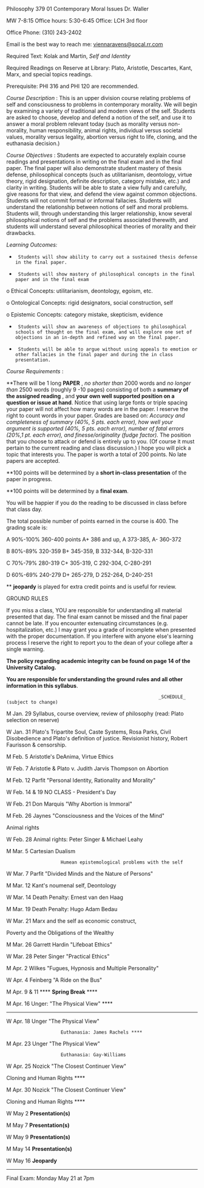 Philosophy 379 01                  Contemporary Moral Issues
Dr. Waller

MW    7-8:15                          Office hours:   5:30-6:45
Office: LCH 3rd floor

Office Phone: (310) 243-2402  

Email is the best way to reach me: viennaravens@socal.rr.com

                                               

Required Text: Kolak and Martin, _Self and Identity_

Required Readings on Reserve at Library:  Plato, Aristotle, Descartes, Kant,
Marx, and special topics readings.





Prerequisite: PHI 316 and PHI 120 are recommended.



_Course Description_ : This is an upper division course relating problems of
self and consciousness to problems in contemporary morality.  We will begin by
examining a variety of traditional and modern views of the self.  Students are
asked to choose, develop and defend a notion of the self, and use it to answer
a moral problem relevant today (such as morality versus non-morality, human
responsibility, animal rights, individual versus societal values, morality
versus legality, abortion versus right to life, cloning, and the euthanasia
decision.)



_Course Objectives_ : Students are expected to accurately explain course
readings and presentations in writing on the final exam and in the final
paper.  The final paper will also demonstrate student mastery of thesis
defense, philosophical concepts (such as utilitarianism, deontology, virtue
theory, rigid designation, definite description, category mistake, etc.) and
clarity in writing.  Students will be able to state a view fully and
carefully, give reasons for that view, and defend the view against common
objections. Students will not commit formal or informal fallacies. Students
will understand the relationship between notions of self and moral problems.
Students will, through understanding this larger relationship, know several
philosophical notions of self and the problems associated therewith, and
students will understand several philosophical theories of morality and their
drawbacks.



_Learning Outcomes:_

*      Students will show ability to carry out a sustained thesis defense in the final paper.

*      Students will show mastery of philosophical concepts in the final paper and in the final exam

o      Ethical Concepts: utilitarianism, deontology, egoism, etc.

o      Ontological Concepts: rigid designators, social construction, self

o      Epistemic Concepts: category mistake, skepticism, evidence

*      Students will show an awareness of objections to philosophical schools of thought on the final exam, and will explore one set of objections in an in-depth and refined way on the final paper.

*      Students will be able to argue without using appeals to emotion or other fallacies in the final paper and during the in class presentation.





_Course Requirements_ :

**There will be 1 long **PAPER** , _no shorter than_ 2000 words and _no longer
than_ 2500 words (roughly 9 -10 pages) consisting of both a **summary of the
assigned reading** , and **your own well supported position on a question or
issue at hand**.   Notice that using large fonts or triple spacing your paper
will not affect how many words are in the paper.  I reserve the right to count
words in your paper. Grades are based on: _Accuracy and completeness of
summary (40%, 5 pts. each error), how well your argument is supported (40%, 5
pts. each error), number of fatal errors (20%,1 pt. each error), and
finesse/originality (fudge factor)._ The position that you choose to attack or
defend is entirely up to you. (Of course it must pertain to the current
reading and class discussion.)   I hope you will pick a topic that interests
you.  The paper is worth a total of 200 points. No late papers are accepted.

**100 points will be determined by a **short in-class presentation** of the
paper in progress.

**100 points will be determined by a **final exam**.

You will be happier if you do the reading to be discussed in class before that
class day.

The total possible number of points earned in the course is 400.  The grading
scale is:

A         90%-100%      360-400 points   A+ 386 and up, A 373-385, A- 360-372

B         80%-89%        320-359              B+ 345-359, B 332-344, B-320-331

C         70%-79%        280-319              C+ 305-319, C 292-304, C-280-291

D         60%-69%        240-279              D+ 265-279, D 252-264, D-240-251

** **jeopardy** is played for extra credit points and is useful for review.







GROUND RULES

If you miss a class, YOU are responsible for understanding all material
presented that day. The final exam cannot be missed and the final paper cannot
be late.  If you encounter extenuating circumstances (e.g. hospitalization,
etc.) I may grant you a grade of incomplete when presented with the proper
documentation. If you interfere with anyone else's learning process I reserve
the right to report you to the dean of your college after a single warning.

**The policy regarding academic integrity can be found on page 14 of the
University Catalog.**

**You are responsible for understanding the ground rules and all other
information in this syllabus**.  















                                                            _SCHEDULE_ (subject to change)



M Jan. 29        Syllabus, course overview, review of philosophy (read: Plato
selection on reserve)



W Jan. 31        Plato's Tripartite Soul, Caste Systems, Rosa Parks, Civil
Disobedience and Plato's definition of justice.  Revisionist history, Robert
Faurisson & censorship.



M Feb. 5         Aristotle's DeAnima, Virtue Ethics



W Feb. 7         Aristotle & Plato v. Judith Jarvis Thompson on Abortion



M Feb. 12       Parfit "Personal Identity, Rationality and Morality"



W Feb. 14 & 19          NO CLASS - President's Day



W Feb. 21       Don Marquis "Why Abortion is Immoral"



M Feb. 26       Jaynes "Consciousness and the Voices of the Mind"

Animal rights



W Feb. 28       Animal rights: Peter Singer & Michael Leahy



M Mar. 5         Cartesian Dualism

                        Humean epistemological problems with the self



W Mar. 7        Parfit "Divided Minds and the Nature of Persons"



M Mar. 12       Kant's noumenal self, Deontology



W Mar. 14      Death Penalty: Ernest van den Haag



M Mar. 19       Death Penalty: Hugo Adam Bedau



W Mar. 21      Marx and the self as economic construct,

Poverty and the Obligations of the Wealthy



M Mar. 26       Garrett Hardin "Lifeboat Ethics"



W Mar. 28      Peter Singer "Practical Ethics"



M Apr. 2         Wilkes "Fugues, Hypnosis and Multiple Personality"



W Apr. 4         Feinberg "A Ride on the Bus"



M Apr. 9 & 11            **** **Spring Break** ****



M Apr. 16       Unger: "The Physical View" ****

** **

W Apr. 18       Unger  "The Physical View"

                        Euthanasia: James Rachels ****



M Apr. 23       Unger  "The Physical View"

                        Euthanasia: Gay-Williams



W Apr. 25       Nozick "The Closest Continuer View"

Cloning and Human Rights ****



M Apr. 30       Nozick "The Closest Continuer View"

Cloning and Human Rights ****



W May 2         **Presentation(s)**



M May 7         **Presentation(s)**



W May 9         **Presentation(s)**



M May 14       **Presentation(s)**



W May 16       **Jeopardy**

** **

Final Exam: Monday May 21 at 7pm



